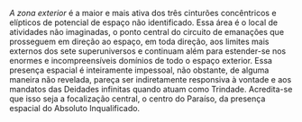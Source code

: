 ﻿<I>A zona exterior</I> é a maior e mais ativa dos três cinturões concêntricos e elípticos de potencial de espaço não identificado. Essa área é o local de atividades não imaginadas, o ponto central do circuito de emanações que prosseguem em direção ao espaço, em toda direção, aos limites mais externos dos sete superuniversos e continuam além para estender-se nos enormes e incompreensíveis domínios de todo o espaço exterior. Essa presença espacial é inteiramente impessoal, não obstante, de alguma maneira não revelada, pareça ser indiretamente responsiva à vontade e aos mandatos das Deidades infinitas quando atuam como Trindade. Acredita-se que isso seja a focalização central, o centro do Paraíso, da presença espacial do Absoluto Inqualificado.